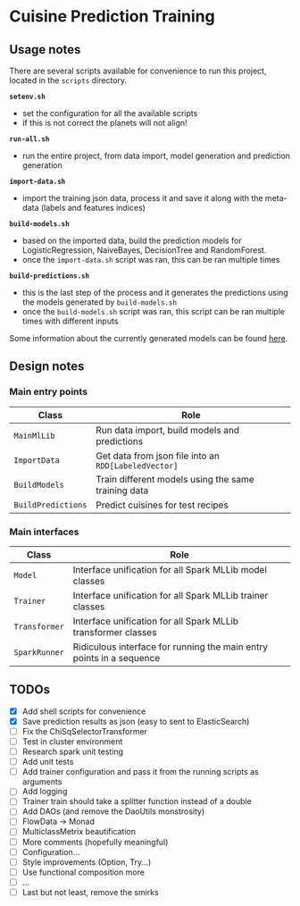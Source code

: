 # Cuisine Prediction Training

## Usage notes

There are several scripts available for convenience to run this project, located in the `scripts` directory.

**`setenv.sh`**
- set the configuration for all the available scripts
- if this is not correct the planets will not align!

**`run-all.sh`**
- run the entire project, from data import, model generation and prediction generation

**`import-data.sh`**
- import the training json data, process it and save it along with the meta-data (labels and features indices)

**`build-models.sh`**
- based on the imported data, build the prediction models for LogisticRegression, NaiveBayes, DecisionTree and RandomForest.
- once the `import-data.sh` script was ran, this can be ran multiple times

**`build-predictions.sh`**
- this is the last step of the process and it generates the predictions using the models generated by `build-models.sh`
- once the `build-models.sh` script was ran, this script can be ran multiple times with different inputs

Some information about the currently generated models can be found [here](./docs/data_analysis_notes.md).

## Design notes

### Main entry points

| Class | Role |
| ----- | ---- |
| `MainMlLib`            | Run data import, build models and predictions        |
| `ImportData`           | Get data from json file into an `RDD[LabeledVector]` |
| `BuildModels`          | Train different models using the same training data  |
| `BuildPredictions`     | Predict cuisines for test recipes                    |

### Main interfaces

| Class | Role |
| ----- | ---- |
| `Model`            | Interface unification for all Spark MLLib model classes       |
| `Trainer`          | Interface unification for all Spark MLLib trainer classes     |
| `Transformer`      | Interface unification for all Spark MLLib transformer classes |
| `SparkRunner`      | Ridiculous interface for running the main entry points in a sequence |

## TODOs

- [x] Add shell scripts for convenience
- [x] Save prediction results as json (easy to sent to ElasticSearch)
- [ ] Fix the ChiSqSelectorTransformer
- [ ] Test in cluster environment
- [ ] Research spark unit testing
- [ ] Add unit tests
- [ ] Add trainer configuration and pass it from the running scripts as arguments 
- [ ] Add logging
- [ ] Trainer train should take a splitter function instead of a double
- [ ] Add DAOs (and remove the DaoUtils monstrosity)
- [ ] FlowData -> Monad
- [ ] MulticlassMetrix beautification
- [ ] More comments (hopefully meaningful)
- [ ] Configuration...
- [ ] Style improvements (Option, Try...)
- [ ] Use functional composition more
- [ ] ... 
- [ ] Last but not least, remove the smirks
